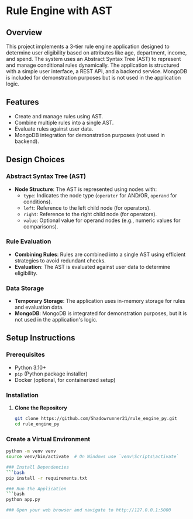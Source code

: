 # Rule Engine with AST

## Overview
This project implements a 3-tier rule engine application designed to determine user eligibility based on attributes like age, department, income, and spend. The system uses an Abstract Syntax Tree (AST) to represent and manage conditional rules dynamically. The application is structured with a simple user interface, a REST API, and a backend service. MongoDB is included for demonstration purposes but is not used in the application logic.

## Features
- Create and manage rules using AST.
- Combine multiple rules into a single AST.
- Evaluate rules against user data.
- MongoDB integration for demonstration purposes (not used in backend).

## Design Choices

### Abstract Syntax Tree (AST)
- **Node Structure**: The AST is represented using nodes with:
  - `type`: Indicates the node type (`operator` for AND/OR, `operand` for conditions).
  - `left`: Reference to the left child node (for operators).
  - `right`: Reference to the right child node (for operators).
  - `value`: Optional value for operand nodes (e.g., numeric values for comparisons).

### Rule Evaluation
- **Combining Rules**: Rules are combined into a single AST using efficient strategies to avoid redundant checks.
- **Evaluation**: The AST is evaluated against user data to determine eligibility.

### Data Storage
- **Temporary Storage**: The application uses in-memory storage for rules and evaluation data.
- **MongoDB**: MongoDB is integrated for demonstration purposes, but it is not used in the application's logic.

## Setup Instructions

### Prerequisites
- Python 3.10+
- `pip` (Python package installer)
- Docker (optional, for containerized setup)

### Installation

1. **Clone the Repository**
   ```bash
   git clone https://github.com/Shadowrunner21/rule_engine_py.git
   cd rule_engine_py

### Create a Virtual Environment
   ```bash
   python -m venv venv
   source venv/bin/activate  # On Windows use `venv\Scripts\activate`

### Install Dependencies
   ```bash
   pip install -r requirements.txt

### Run the Application
   ```bash
   python app.py

### Open your web browser and navigate to http://127.0.0.1:5000